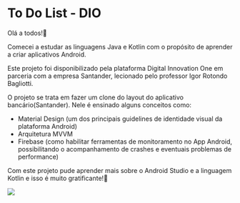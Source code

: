 # To Do List - DIO

Olá a todos!👋 

Comecei a estudar as linguagens Java e Kotlin com o propósito de aprender a criar aplicativos Android. 

Este projeto foi disponibilizado pela plataforma Digital Innovation One em parceria com a empresa Santander, lecionado pelo professor Igor Rotondo Bagliotti. 

O projeto se trata em fazer um clone do layout do aplicativo bancário(Santander). Nele é ensinado alguns conceitos como:

* Material Design (um dos principais guidelines de identidade visual da plataforma Android)
* Arquitetura MVVM
* Firebase (como habilitar ferramentas de monitoramento no App Android, possibilitando o acompanhamento de crashes e eventuais problemas de performance)


Com este projeto pude aprender mais sobre o Android Studio e a linguagem Kotlin e isso é muito gratificante!🙏

<img src="https://user-images.githubusercontent.com/60768726/120505362-47fc5b00-c39b-11eb-9f88-d602098bd088.png">
